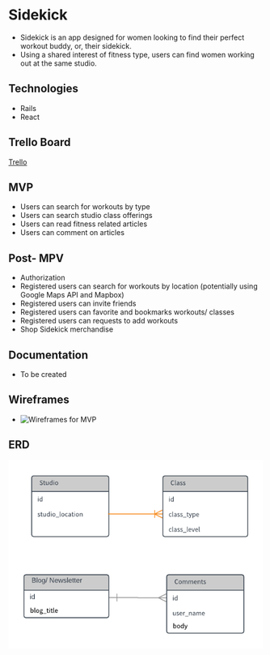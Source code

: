 # Sidekick

* Sidekick is an app designed for women looking to find their perfect workout buddy, or, their sidekick.
* Using a shared interest of fitness type, users can find women working out at the same studio.

## Technologies
* Rails
* React

## Trello Board
[Trello](https://trello.com/b/uaVqcOmJ/sidekick)

## MVP
* Users can search for workouts by type
* Users can search studio class offerings
* Users can read fitness related articles
* Users can comment on articles

## Post- MPV
* Authorization
* Registered users can search for workouts by location (potentially using Google Maps API and Mapbox)
* Registered users can invite friends
* Registered users can favorite and bookmarks workouts/ classes
* Registered users can requests to add workouts
* Shop Sidekick merchandise


## Documentation
* To be created

## Wireframes
* ![Wireframes for MVP]()

## ERD
![ERD for MVP](https://github.com/EJLugo/sidekick/blob/master/README%20Images/Sidekick%20ERD.png)
